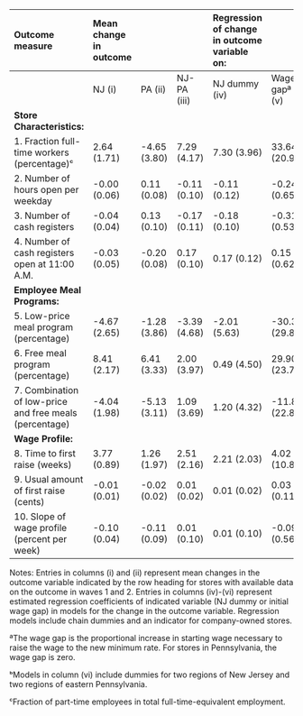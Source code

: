 | Outcome measure                                         | Mean change in outcome |       |         | Regression of change in outcome variable on: |            |             |
| :------------------------------------------------------ | :--------------------- | :---- | :------ | :------------------------------------------- | :--------- | :---------- |
|                                                         | NJ (i)                 | PA (ii) | NJ-PA (iii) | NJ dummy (iv)                                | Wage gapª (v) | Wage gapᵇ (vi) |
| **Store Characteristics:** |                        |       |         |                                              |            |             |
| 1. Fraction full-time workers (percentage)ᶜ             | 2.64 (1.71)            | -4.65 (3.80) | 7.29 (4.17) | 7.30 (3.96)                                  | 33.64 (20.95) | 20.28 (24.34) |
| 2. Number of hours open per weekday                     | -0.00 (0.06)           | 0.11 (0.08) | -0.11 (0.10) | -0.11 (0.12)                                 | -0.24 (0.65) | 0.04 (0.76)   |
| 3. Number of cash registers                             | -0.04 (0.04)           | 0.13 (0.10) | -0.17 (0.11) | -0.18 (0.10)                                 | -0.31 (0.53) | 0.29 (0.62)   |
| 4. Number of cash registers open at 11:00 A.M.          | -0.03 (0.05)           | -0.20 (0.08) | 0.17 (0.10) | 0.17 (0.12)                                  | 0.15 (0.62)  | -0.47 (0.74)  |
| **Employee Meal Programs:** |                        |       |         |                                              |            |             |
| 5. Low-price meal program (percentage)                  | -4.67 (2.65)           | -1.28 (3.86) | -3.39 (4.68) | -2.01 (5.63)                                 | -30.31 (29.80)| -33.15 (35.04)|
| 6. Free meal program (percentage)                       | 8.41 (2.17)            | 6.41 (3.33) | 2.00 (3.97) | 0.49 (4.50)                                  | 29.90 (23.75)| 36.91 (27.90) |
| 7. Combination of low-price and free meals (percentage) | -4.04 (1.98)           | -5.13 (3.11) | 1.09 (3.69) | 1.20 (4.32)                                  | -11.87 (22.87)| -19.19 (26.81)|
| **Wage Profile:** |                        |       |         |                                              |            |             |
| 8. Time to first raise (weeks)                          | 3.77 (0.89)            | 1.26 (1.97) | 2.51 (2.16) | 2.21 (2.03)                                  | 4.02 (10.81) | -5.10 (12.74) |
| 9. Usual amount of first raise (cents)                  | -0.01 (0.01)           | -0.02 (0.02) | 0.01 (0.02) | 0.01 (0.02)                                  | 0.03 (0.11)  | 0.03 (0.11)   |
| 10. Slope of wage profile (percent per week)            | -0.10 (0.04)           | -0.11 (0.09) | 0.01 (0.10) | 0.01 (0.10)                                  | -0.09 (0.56) | -0.08 (0.57)  |

Notes: Entries in columns (i) and (ii) represent mean changes in the outcome variable indicated by the row heading for stores with available data on the outcome in waves 1 and 2. Entries in columns (iv)-(vi) represent estimated regression coefficients of indicated variable (NJ dummy or initial wage gap) in models for the change in the outcome variable. Regression models include chain dummies and an indicator for company-owned stores.

ªThe wage gap is the proportional increase in starting wage necessary to raise the wage to the new minimum rate. For stores in Pennsylvania, the wage gap is zero.

ᵇModels in column (vi) include dummies for two regions of New Jersey and two regions of eastern Pennsylvania.

ᶜFraction of part-time employees in total full-time-equivalent employment.
